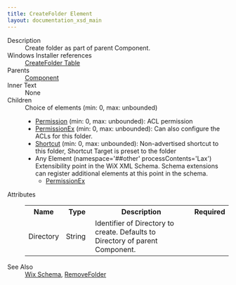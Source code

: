 ```yaml
---
title: CreateFolder Element
layout: documentation_xsd_main
---
```

<dl>
  <dt>Description</dt>
  <dd>Create folder as part of parent Component.</dd>
  <dt>Windows Installer references</dt>
  <dd>
    <a href="http://msdn.microsoft.com/library/aa368053.aspx" target="_blank">CreateFolder Table</a>
  </dd>
  <dt>Parents</dt>
  <dd>
    <a href="../component/">Component</a>
  </dd>
  <dt>Inner Text</dt>
  <dd>None</dd>
  <dt>Children</dt>
  <dd>Choice of elements (min: 0, max: unbounded)<ul><li><a href="../permission/">Permission</a> (min: 0, max: unbounded): ACL permission</li><li><a href="../permissionex/">PermissionEx</a> (min: 0, max: unbounded): Can also configure the ACLs for this folder.</li><li><a href="../shortcut/">Shortcut</a> (min: 0, max: unbounded): Non-advertised shortcut to this folder, Shortcut Target is preset to the folder</li><li><span class="extension">Any Element (namespace='##other' processContents='Lax')                              Extensibility point in the WiX XML Schema.  Schema extensions can register additional                             elements at this point in the schema.                         </span><ul><li><a href="../../util/permissionex" class="extension">PermissionEx</a></li></ul></li></ul></dd>
  <dt>Attributes</dt>
  <dd>
    <table cellspacing="0" cellpadding="0" class="schema">
      <tr>
        <th width="15%">Name</th>
        <th width="15%">Type</th>
        <th width="65%">Description</th>
        <th width="15%">Required</th>
      </tr>
      <tr>
        <td>Directory</td>
        <td>String</td>
        <td>Identifier of Directory to create.  Defaults to Directory of parent Component.</td>
        <td>&nbsp;</td>
      </tr>
    </table>
  </dd>
  <dt>See Also</dt>
  <dd>
    <a href="../wix">Wix Schema</a>, <a href="../removefolder/">RemoveFolder</a></dd>
</dl>
